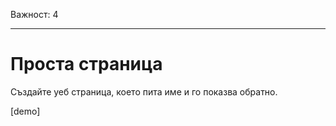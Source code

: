 Важност: 4

---

# Проста страница

Създайте уеб страница, което пита име и го показва обратно.

[demo]
